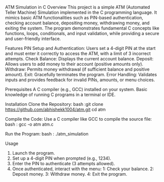 ATM Simulation in C
Overview
This project is a simple ATM (Automated Teller Machine) Simulation implemented in the C programming language. It mimics basic ATM functionalities such as PIN-based authentication, checking account balance, depositing money, withdrawing money, and exiting the system. The program demonstrates fundamental C concepts like functions, loops, conditionals, and input validation, while providing a secure and user-friendly interface.

Features
PIN Setup and Authentication: Users set a 4-digit PIN at the start and must enter it correctly to access the ATM, with a limit of 3 incorrect attempts.
Check Balance: Displays the current account balance.
Deposit: Allows users to add money to their account (positive amounts only).
Withdraw: Permits money withdrawal (if sufficient balance and positive amount).
Exit: Gracefully terminates the program.
Error Handling: Validates inputs and provides feedback for invalid PINs, amounts, or menu choices.

Prerequisites
A C compiler (e.g., GCC) installed on your system.
Basic knowledge of running C programs in a terminal or IDE.

Installation
Clone the Repository:
bash :git clone https://github.com/abhishekk1004/atm.git
cd atm

Compile the Code: Use a C compiler like GCC to compile the source file:
bash : gcc -o atm atm.c

Run the Program:
bash : ./atm_simulation

Usage
1. Launch the program.
2. Set up a 4-digit PIN when prompted (e.g., 1234).
3. Enter the PIN to authenticate (3 attempts allowed).
4. Once authenticated, interact with the menu:
    1: Check your balance.
    2: Deposit money.
    3: Withdraw money.
    4: Exit the program.
